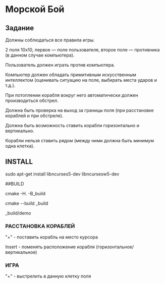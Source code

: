 # Морской Бой
## Задание
Должны соблюдаться все правила игры.

2 поля 10х10, первое — поле пользователя, второе поле — противника (в данном случае компьютера).

Пользователь должен играть против компьютера.

Компьютер должен обладать примитивным искусственным интеллектом (оценивать ситуацию на поле, выбирать места ударов и т.д.).

При потоплении корабля вокруг него автоматически должен производиться обстрел.

Должна быть проверка на выход за границы поля (при расстановке кораблей и при обстреле).

Должна быть возможность ставить корабли горизонтально и вертикально.

Корабли нельзя ставить рядом (между ними должна быть минимум одна клетка).

## INSTALL

sudo apt-get install libncurses5-dev libncursesw5-dev

##BUILD

cmake -H. -B_build

cmake --build _build

_build/demo

### РАССТАНОВКА КОРАБЛЕЙ

"+" - поставить корабль на место курсора

Insert - поменять расположение корабля (горизонтальное/вертикальное)

### ИГРА

"+" - выстрелить в данную клетку поля



